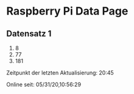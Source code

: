 
# Raspberry Pi Data Page
## Datensatz 1
1. 8
2. 77
3. 181

Zeitpunkt der letzten Aktualisierung: 20:45

Online seit: 05/31/20,10:56:29
    